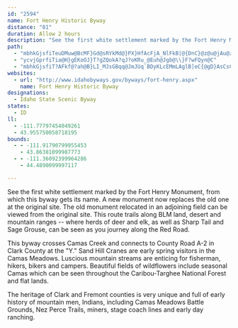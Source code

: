 ```yaml
---
id: "2594"
name: Fort Henry Historic Byway
distance: "81"
duration: Allow 2 hours
description: "See the first white settlement marked by the Fort Henry Monument, from which this byway gets its name."
path:
  - "mbhkGjsfiTeuDMuw@BcMF}Gd@sRYkMd@}PX}HfAcFjA_NlFkB|@{DnC}@z@u@jAu@zAcObc@oA|Bo@p@_DjBoLzFeNnHmIdEuJxD}VtK_Cx@aEj@}K`A{u@GmEFsEdA_Cx@cARyLg@ePmB_DU}EG_NVgg@_GmKyBaEQyABaBZmCv@aFtBmGjBiCj@oQlCkh@JiEQsNkC_Co@iACiCd@gD|CqKtLiBlAmLhDwCn@mCNaFHsCKiALmFdB_H~CkFrCcBr@oA^kEf@yFGgGHmDZmDf@kMdA}E@yEMsCWqQ_@qAH}Ch@wEjBgIlEmA~@kLhMgHxE_CjBgEbEmErDsAv@yBr@oLfCeBjAm@r@_@`AiExMyE~RaEfOmBjE_DbG}@~@_OjJuQpM{JjI{NtIs@r@cDdEsAlA_@RoB^mBTeEJ_Ij@}C_@wFkAiBM}Z\\{L[{`@wAiMQgYlBePt@aEh@wG`@_BEsR{B}JsBi@QcBeAaMiFsA?gCZ_DjAwBlAgGfCcI|C{ZzJiPnEyDbB{\\vX{HvF{GlEeFhCkJzGwJbEmC|@}AVoLhCq@DwLK_LPyStCyg@zVqOhGqPdJkIxAmTbF_Bp@iAp@o@l@}TbWgj@jc@qJtLof@bp@aBdA_Bl@yx@`Oa~@p[wlA`d@iPdJaBtAm@jAwY`o@wl@`rAmAdByAz@cC~@oBd@kEr@UPe@t@}I_Dse@oO}_@oNyA_@{BS{i@DaHJq{DFy{BPge@GuUFu@CqAYk@o@gAqBg@yAKs@LegBDc{Cd@{mBeEenAc@uRS{CY_BaAsCsAeCc_CumD_a@el@mGuJc@_A_@gAi@mCsH_b@y@eDyAuDkDqFw^_]arAcuAuIsI_Aq@gWoNsu@w]yDaEyQkTy@eAe@eASs@uAoQ_HsmAqB_[s]}yCUcGiC{dAiAul@m@i^RoKhFyrAr@qS?_Ce@cRSaC_@kCcAaDi@_AiAsAgHsFgLgIo}AcvAiAsA}@}AmAaE_@uCIsHOmrCUcwADiTSoqBWg_BJyCb@uCnPal@zBgHvd@kfA~@uDdBoMl@eD|AeEhFoJnHwL`BwBpJoJ|@mAx@iBhBoFbDyKxBgIjJqm@fA_IrIoj@jHkd@JoDEqBOwAc@{AmAgCqAeBqDsDuAkBUm@mEcSSkAIuBOkXNkDlB}T~Cse@BsAi@wZbAscAgAgLI_FAaJ_@}FgBaTa@uGqCq[EqAHyIRaDn@mG~@oF~B{JzBkIZcDEgEUyD{Coa@K{DDsBfK_aA|Foh@x@{K`Eg\\^mE^}GbAkYn@eM^gFpIku@^eEnCuUfBkPh@}CvGsYHm@|E}RdAsCbNo[zBiG"
  - "ycvjGprfiTia@H}gEKoOJ}T?gZQokA?qJ?oKRu_@Euh@Jgb@\\}F?wFQyn@C"
  - "mbhkGjsfiT?AFkf@?ah@B}LI_MJsGBqq@JmJUq`BDyKLcEMmLAglB]eC{@gD}AsCsCsDyAgDc@sAgFcVuAqFwAiF_EuKi@w@m@g@o@YyDM}OFcCKa@Yw@mAa@aBCs@?q@XqDHwEDciAk`@?Iqw@_@ybBGkFk@oMqAqAaCuDaDaHqBeBqCyBk@GmCFiEaBuHaKeKXc@a@QeAOwf@S_B[g@i@SeIK_@KsG}GJyrA?sAi@gIc@cE{CmOyAgGq@mBmAmCqPiX{@eA{E{C{@cAaHqJsAyBy@iAy@o@oAWw_@{@GIoAoGYsBsGoNgAkAaJyE_B_BYc@y@eCiDgMc@aAu@W]EPk@GoA_@gCoAwEaAiCwCwDqCcCcEc@YSsA_C_Au@wBw@USsA{D_@q@iAyA_BqAgEgBiDaAaI_DsBEYMcB}AkAcBmBqE}@_D[s@}BuCiCqBIQQ{AgAk@iAyAiC_CqCoDuAqAcG}GkCyByAsCeHuJkDkCo@w@aDmC{CyBwAcBiEsByCeBwAkB}EaDe@s@iAsCs@qAaCeDaBwA}BK}D`@}@S}BXkCg@aHIaCDeBRe@GqBRu@b@u@Nw@bAy@FaA^WVu@tBOJyCJm@Rq@r@kDP}Ad@}@h@gA|@aC`AaADqBj@kBZY?m@a@OVKr@IRSF{AE[LaApA?`AaLdPwHxCgEfC_e@~@We@[Icg@G_@MISHcDAoDWsBEwC_@{EMS{@Em@SOk@?gAc@m@uBgBwAsEWY}BwG_AaBqBsCUs@Ey@D}CEwFDyDYeDl@aC?q@Em@CsFOaE?yDCYsAgEUqA_@i@o@KcC?g@FeBl@_B?w@d@k@D_AWm@}@AcATyA@sAAuLLk@p@u@Nk@SyCJg@@q@g@gEe@sAKq@?m@d@gG?yCRmADgAMkEBoOHmFMgCFmBIsFOuDDyBCaUN}MlQWxAKvAm@@eeBEuTg@gAk@{@_AcAwE{Ci@}@o@cCM}@?{@F_@^y@`@K\\Cf@N~ArATFlCGlEm@^QT_@R{ACi@o@sDcDoPEsDDujBTgqBBwcA"
websites:
  - url: "http://www.idahobyways.gov/byways/fort-henry.aspx"
    name: Fort Henry Historic Byway
designations:
  - Idaho State Scenic Byway
states:
  - ID
ll:
  - -111.77797454049261
  - 43.955750058718195
bounds:
  - - -111.91790799955453
    - 43.86381099987773
  - - -111.36092399964286
    - 44.4890099997117

---
```


See the first white settlement marked by the Fort Henry Monument, from which this byway gets its name. A new monument now replaces the old one at the original site. The old monument relocated in an adjoining field can be viewed from the original site. This route trails along BLM land, desert and mountain ranges -- where herds of deer and elk, as well as Sharp Tail and Sage Grouse, can be seen as you journey along the Red Road.

This byway crosses Camas Creek and connects to County Road A-2 in Clark County at the "Y." Sand Hill Cranes are early spring visitors in the Camas Meadows. Luscious mountain streams are enticing for fisherman, hikers, bikers and campers. Beautiful fields of wildflowers include seasonal Camas which can be seen throughout the Caribou-Targhee National Forest and flat lands.

The heritage of Clark and Fremont counties is very unique and full of early history of mountain men, Indians, including Camas Meadows Battle Grounds, Nez Perce Trails, miners, stage coach lines and early day ranching.
